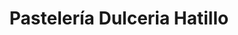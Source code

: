 ---
title: "Pastelería Dulceria Hatillo"
url: /caracas/pasteleria-dulceria-hatillo/
shop: pastelería
---